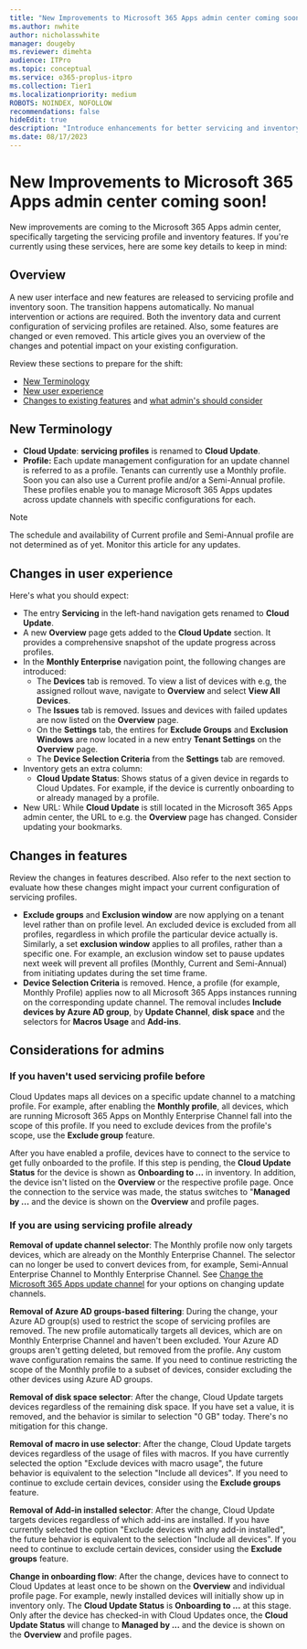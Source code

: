 ```yaml
---
title: "New Improvements to Microsoft 365 Apps admin center coming soon"
ms.author: nwhite
author: nicholasswhite
manager: dougeby
ms.reviewer: dimehta
audience: ITPro
ms.topic: conceptual
ms.service: o365-proplus-itpro
ms.collection: Tier1
ms.localizationpriority: medium
ROBOTS: NOINDEX, NOFOLLOW
recommendations: false
hideEdit: true
description: "Introduce enhancements for better servicing and inventory management, streamlining updates and user experience"
ms.date: 08/17/2023
---
```


# New Improvements to Microsoft 365 Apps admin center coming soon!

New improvements are coming to the Microsoft 365 Apps admin center, specifically targeting the servicing profile and inventory features. If you're currently using these services, here are some key details to keep in mind:

## Overview
A new user interface and new features are released to servicing profile and inventory soon. The transition happens automatically. No manual intervention or actions are required. Both the inventory data and current configuration of servicing profiles are retained. Also, some features are changed or even removed. This article gives you an overview of the changes and potential impact on your existing configuration.

Review these sections to prepare for the shift:

- [New Terminology](#new-terminology)
- [New user experience](#changes-in-user-experience)
- [Changes to existing features](#changes-in-features) and [what admin's should consider](#considerations-for-admins)

## New Terminology

- **Cloud Update**: **servicing profiles** is renamed to **Cloud Update**.
- **Profile:** Each update management configuration for an update channel is referred to as a profile. Tenants can currently use a Monthly profile. Soon you can also use a Current profile and/or a Semi-Annual profile. These profiles enable you to manage Microsoft 365 Apps updates across update channels with specific configurations for each.

> [!NOTE]
> The schedule and availability of Current profile and Semi-Annual profile are not determined as of yet. Monitor this article for any updates.

## Changes in user experience

Here's what you should expect:

- The entry **Servicing** in the left-hand navigation gets renamed to **Cloud Update**.
- A new **Overview** page gets added to the **Cloud Update** section. It provides a comprehensive snapshot of the update progress across profiles.
- In the **Monthly Enterprise** navigation point, the following changes are introduced:
  - The **Devices** tab is removed. To view a list of devices with e.g, the assigned rollout wave, navigate to **Overview** and select **View All Devices**. 
  - The **Issues** tab is removed. Issues and devices with failed updates are now listed on the **Overview** page.
  - On the **Settings** tab, the entires for **Exclude Groups** and **Exclusion Windows** are now located in a new entry **Tenant Settings** on the **Overview** page.
  - The **Device Selection Criteria** from the **Settings** tab are removed.
- Inventory gets an extra column:
  - **Cloud Update Status**: Shows status of a given device in regards to Cloud Updates. For example, if the device is currently onboarding to or already managed by a profile.
- New URL: While **Cloud Update** is still located in the Microsoft 365 Apps admin center, the URL to e.g. the **Overview** page has changed. Consider updating your bookmarks.

## Changes in features

Review the changes in features described. Also refer to the next section to evaluate how these changes might impact your current configuration of servicing profiles.

- **Exclude groups** and **Exclusion window** are now applying on a tenant level rather than on profile level. An excluded device is excluded from all profiles, regardless in which profile the particular device actually is. Similarly, a set **exclusion window** applies to all profiles, rather than a specific one. For example, an exclusion window set to pause updates next week will prevent all profiles (Monthly, Current and Semi-Annual) from initiating updates during the set time frame.
- **Device Selection Criteria** is removed. Hence, a profile (for example, Monthly Profile) applies now to all Microsoft 365 Apps instances running on the corresponding update channel. The removal includes **Include devices by Azure AD group**, by **Update Channel**, **disk space** and the selectors for **Macros Usage** and **Add-ins**.

## Considerations for admins

### If you haven't used servicing profile before
Cloud Updates maps all devices on a specific update channel to a matching profile. For example, after enabling the **Monthly profile**, all devices, which are running Microsoft 365 Apps on Monthly Enterprise Channel fall into the scope of this profile. If you need to exclude devices from the profile's scope, use the **Exclude group** feature.

After you have enabled a profile, devices have to connect to the service to get fully onboarded to the profile. If this step is pending, the **Cloud Update Status** for the device is shown as **Onboarding to ...** in inventory. In addition, the device isn't listed on the **Overview** or the respective profile page. Once the connection to the service was made, the status switches to "**Managed by ...** and the device is shown on the **Overview** and profile pages.

### If you are using servicing profile already
**Removal of update channel selector**: The Monthly profile now only targets devices, which are already on the Monthly Enterprise Channel. The selector can no longer be used to convert devices from, for example, Semi-Annual Enterprise Channel to Monthly Enterprise Channel. See [Change the Microsoft 365 Apps update channel](../updates/change-update-channels.md) for your options on changing update channels.

**Removal of Azure AD groups-based filtering**: During the change, your Azure AD group(s) used to restrict the scope of servicing profiles are removed. The new profile automatically targets all devices, which are on Monthly Enterprise Channel and haven't been excluded. Your Azure AD groups aren't getting deleted, but removed from the profile. Any custom wave configuration remains the same. If you need to continue restricting the scope of the Monthly profile to a subset of devices, consider excluding the other devices using Azure AD groups.

**Removal of disk space selector**: After the change, Cloud Update targets devices regardless of the remaining disk space. If you have set a value, it is removed, and the behavior is similar to selection "0 GB" today. There's no mitigation for this change.

**Removal of macro in use selector**: After the change, Cloud Update targets devices regardless of the usage of files with macros. If you have currently selected the option "Exclude devices with macro usage", the future behavior is equivalent to the selection "Include all devices". If you need to continue to exclude certain devices, consider using the **Exclude groups** feature.

**Removal of Add-in installed selector**: After the change, Cloud Update targets devices regardless of which add-ins are installed. If you have currently selected the option "Exclude devices with any add-in installed", the future behavior is equivalent to the selection "Include all devices". If you need to continue to exclude certain devices, consider using the **Exclude groups** feature.

**Change in onboarding flow**: After the change, devices have to connect to Cloud Updates at least once to be shown on the **Overview** and individual profile page. For example, newly installed devices will initially show up in inventory only. The **Cloud Update Status** is **Onboarding to ...** at this stage. Only after the device has checked-in with Cloud Updates once, the **Cloud Update Status** will change to **Managed by ...** and the device is shown on the **Overview** and profile pages.
